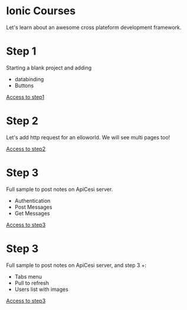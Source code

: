# Ionic Courses
Let's learn about an awesome cross plateform development framework. 

# Step 1
Starting a blank project and adding 
 * databinding
 * Buttons

 [Access to step1](https://github.com/StephaneC/IonicCourses/tree/master/step_1/myApp)

# Step 2
Let's add http request for an elloworld.
We will see multi pages too!

 [Access to step2](https://github.com/StephaneC/IonicCourses/tree/master/step_2/myApp)

 # Step 3
Full sample to post notes on ApiCesi server.
 * Authentication
 * Post Messages
 * Get Messages 

 [Access to step3](https://github.com/StephaneC/IonicCourses/tree/master/step_3/myApp)

 # Step 3
Full sample to post notes on ApiCesi server, and step 3 +:
 * Tabs menu
 * Pull to refresh
 * Users list with images 

 [Access to step3](https://github.com/StephaneC/IonicCourses/tree/master/step_4/myApp)

